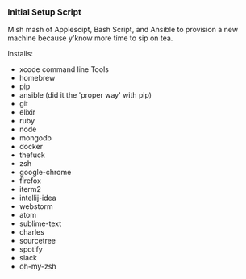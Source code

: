 ### Initial Setup Script

Mish mash of Applescipt, Bash Script, and Ansible to provision a new machine because y'know more time to sip on tea.

Installs:
* xcode command line Tools
* homebrew
* pip
* ansible (did it the 'proper way' with pip)
* git
* elixir
* ruby
* node
* mongodb
* docker
* thefuck
* zsh
* google-chrome
* firefox
* iterm2
* intellij-idea
* webstorm
* atom
* sublime-text
* charles
* sourcetree
* spotify
* slack
* oh-my-zsh
